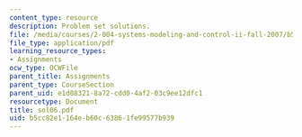 ```yaml
---
content_type: resource
description: Problem set solutions.
file: /media/courses/2-004-systems-modeling-and-control-ii-fall-2007/b5cc82e1164eb60c63861fe99577b939_sol06.pdf
file_type: application/pdf
learning_resource_types:
- Assignments
ocw_type: OCWFile
parent_title: Assignments
parent_type: CourseSection
parent_uid: e1d08321-8a72-cdd0-4af2-03c9ee12dfc1
resourcetype: Document
title: sol06.pdf
uid: b5cc82e1-164e-b60c-6386-1fe99577b939
---
```

